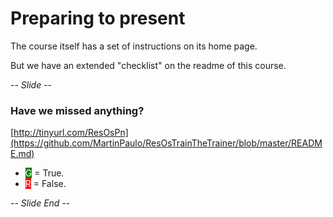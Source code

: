 # Preparing to present

The course itself has a set of instructions on its home page.

But we have an extended "checklist" on the readme of this course.

-- *Slide* --

### Have we missed anything?

[http://tinyurl.com/ResOsPn](https://github.com/MartinPaulo/ResOsTrainTheTrainer/blob/master/README.md)

* <span style="color:white;background:green">G</span> = True.
* <span style="color:white;background:red">R</span> = False.

-- *Slide End* --

